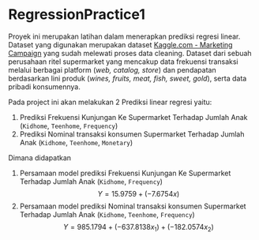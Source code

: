 # RegressionPractice1

Proyek ini merupakan latihan dalam menerapkan prediksi regresi linear. Dataset yang digunakan merupakan dataset [Kaggle.com - Marketing Campaign](https://www.kaggle.com/datasets/rodsaldanha/arketing-campaign) yang sudah melewati proses data cleaning. Dataset dari sebuah perusahaan ritel supermarket yang mencakup data frekuensi transaksi melalui berbagai platform (*web, catalog, store*) dan pendapatan berdasarkan lini produk (*wines, fruits, meat, fish, sweet, gold*), serta data pribadi konsumennya.

Pada project ini akan melakukan 2 Prediksi linear regresi yaitu:
1. Prediksi Frekuensi Kunjungan Ke Supermarket Terhadap Jumlah Anak (`Kidhome`, `Teenhome`, `Frequency`)
2. Prediksi Nominal transaksi konsumen Supermarket Terhadap Jumlah Anak (`Kidhome`, `Teenhome`, `Monetary`)

Dimana didapatkan 
  1.  Persamaan model prediksi Frekuensi Kunjungan Ke Supermarket Terhadap Jumlah Anak (`Kidhome`, `Frequency`)
     $$Y = 15.9759 + (- 7.6754x)$$
  2.  Persamaan model prediksi Nominal transaksi konsumen Supermarket Terhadap Jumlah Anak (`Kidhome`, `Teenhome`, `Frequency`)
    $$Y = 985.1794 + (-637.8138x_1) + (-182.0574x_2)$$
    



